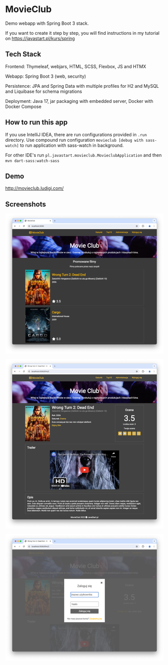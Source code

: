 # MovieClub

Demo webapp with Spring Boot 3 stack.

If you want to create it step by step, you will find instructions in my tutorial on https://javastart.pl/kurs/spring

## Tech Stack

Frontend: Thymeleaf, webjars, HTML, SCSS, Flexbox, JS and HTMX

Webapp: Spring Boot 3 (web, security)

Persistence: JPA and Spring Data with multiple profiles for H2 and MySQL and Liquibase for schema migrations

Deployment: Java 17, jar packaging with embedded server, Docker with Docker Compose 

## How to run this app

If you use IntelliJ IDEA, there are run configurations provided in `.run` directory.
Use compound run configuration `movieclub [debug with sass-watch]` to run application with sass-watch in background.

For other IDE's run `pl.javastart.movieclub.MovieclubApplication` and then `mvn dart-sass:watch-sass`

## Demo

http://movieclub.ludigi.com/

## Screenshots

![movieclub_1.png](docs/img/movieclub_1.png)

![movieclub_2.png](docs/img/movieclub_2.png)

![movieclub_3.png](docs/img/movieclub_3.png)
